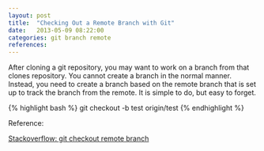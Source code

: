 ```yaml
---
layout: post
title:  "Checking Out a Remote Branch with Git"
date:   2013-05-09 08:22:00
categories: git branch remote
references: 
---
```


After cloning a git repository, you may want to work on a branch from that clones repository. You cannot create a branch in the normal manner. Instead, you need to create a branch based on the remote branch that is set up to track the branch from the remote. It is simple to do, but easy to forget.

{% highlight bash %}
git checkout -b test origin/test
{% endhighlight %}

Reference:

[Stackoverflow: git checkout remote branch](http://stackoverflow.com/questions/1783405/git-checkout-remote-branch)